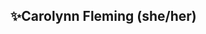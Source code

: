 ##  ✨Carolynn Fleming (she/her)
<!---
CarolynnFleming/CarolynnFleming is a ✨ special ✨ repository because its `README.md` (this file) appears on your GitHub profile.
You can click the Preview link to take a look at your changes.
--->
